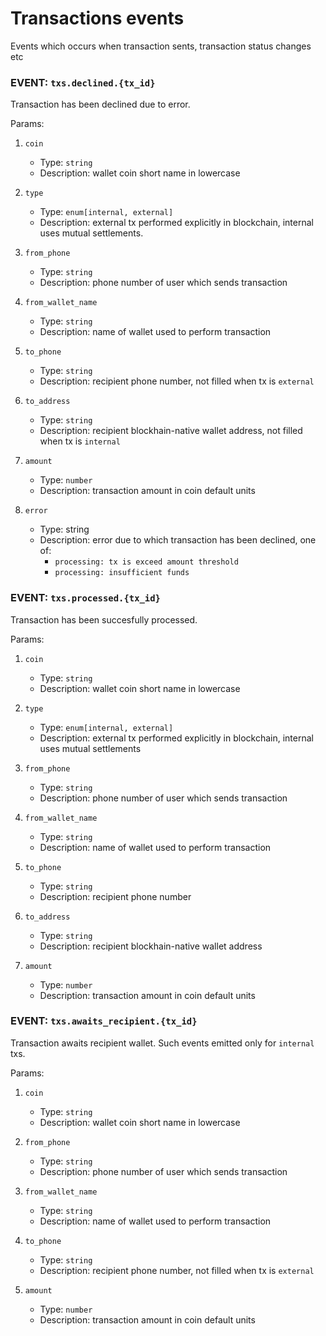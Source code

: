 # Transactions events

Events which occurs when transaction sents, transaction status changes etc

### **EVENT:** `txs.declined.{tx_id}`

Transaction has been declined due to error.

Params:

1) `coin`
    * Type: `string`
    * Description: wallet coin short name in lowercase

2) `type`
    * Type: `enum[internal, external]`
    * Description: external tx performed explicitly in blockchain, internal uses mutual settlements. 

3) `from_phone`
    * Type: `string`
    * Description: phone number of user which sends transaction

4) `from_wallet_name`
    * Type: `string`
    * Description: name of wallet used to perform transaction

5) `to_phone`
    * Type: `string`
    * Description: recipient phone number, not filled when tx is `external`

7) `to_address`
    * Type: `string`
    * Description: recipient blockhain-native wallet address, not filled when tx is `internal`

8) `amount`
    * Type: `number`
    * Description: transaction amount in coin default units

9) `error`
    * Type: string
    * Description: error due to which transaction has been declined, one of:
        * `processing: tx is exceed amount threshold`
        * `processing: insufficient funds`

### **EVENT:** `txs.processed.{tx_id}`

Transaction has been succesfully processed.

Params:

1) `coin`
    * Type: `string`
    * Description: wallet coin short name in lowercase

2) `type`
    * Type: `enum[internal, external]`
    * Description: external tx performed explicitly in blockchain, internal uses mutual settlements

3) `from_phone`
    * Type: `string`
    * Description: phone number of user which sends transaction

4) `from_wallet_name`
    * Type: `string`
    * Description: name of wallet used to perform transaction

5) `to_phone`
    * Type: `string`
    * Description: recipient phone number

7) `to_address`
    * Type: `string`
    * Description: recipient blockhain-native wallet address

8) `amount`
    * Type: `number`
    * Description: transaction amount in coin default units


### **EVENT:** `txs.awaits_recipient.{tx_id}`

Transaction awaits recipient wallet. Such events emitted only for `internal` txs.

Params:

1) `coin`
    * Type: `string`
    * Description: wallet coin short name in lowercase

3) `from_phone`
    * Type: `string`
    * Description: phone number of user which sends transaction

4) `from_wallet_name`
    * Type: `string`
    * Description: name of wallet used to perform transaction

5) `to_phone`
    * Type: `string`
    * Description: recipient phone number, not filled when tx is `external`

8) `amount`
    * Type: `number`
    * Description: transaction amount in coin default units
